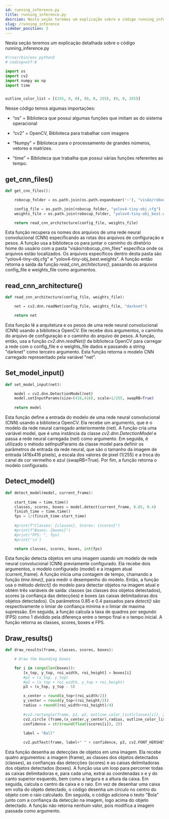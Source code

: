 ```yaml
---
id: running_inference.py
title: running_inference.py
desrcion: Nesta seção teremos um explicação sobre o código running_inference.py
slug: /running_inference
sidebar_position: 3
---
```


Nesta seção teremos um explicação detalhada sobre o código running_inference.py
  

```py title="object_finder/src/running_inference.py"
#!/usr/bin/env python3
# coding=utf-8

import os
import cv2
import numpy as np
import time


outline_color_list = [(255, 0, 0), (0, 0, 255), (0, 0, 255)]
```


Nesse código temos algumas importações:

- “os” = Biblioteca que possui algumas funções que imitam as do sistema operacional

- “cv2” = OpenCV, Biblioteca para trabalhar com imagens

- “Numpy” = Biblioteca para o processamento de grandes números, vetores e matrizes.

- “time” = Biblioteca que trabalha que possui várias funções referentes ao tempo.


##	get_cnn_files()

```py title="object_finder/src/running_inference.py"
def get_cnn_files():

    robocup_folder = os.path.join(os.path.expanduser('~'), "visão/robocup_cnn_files")

    config_file = os.path.join(robocup_folder, "yolov4-tiny-obj.cfg")
    weights_file = os.path.join(robocup_folder, "yolov4-tiny-obj_best.weights")

    return read_cnn_architecture(config_file, weights_file)
```

Esta função recupera os nomes dos arquivos de uma rede neural convolucional (CNN) especificando as rotas dos arquivos de configuração e pesos. A função usa a biblioteca os para juntar o caminho do diretório home do usuário com a pasta "visão/robocup_cnn_files" específica onde os arquivos estão localizados. Os arquivos específicos dentro desta pasta são "yolov4-tiny-obj.cfg" e "yolov4-tiny-obj_best.weights". A função então retorna a saída da função *read_cnn_architecture()*, passando os arquivos config_file e weights_file como argumentos.


##	read_cnn_architecture()

```py title="object_finder/src/running_inference.py"
def read_cnn_architecture(config_file, weights_file):

    net = cv2.dnn.readNet(config_file, weights_file, "darknet")

    return net
```

Esta função lê a arquitetura e os pesos de uma rede neural convolucional (CNN) usando a biblioteca OpenCV. Ele recebe dois argumentos, o caminho do arquivo de configuração e o caminho do arquivo de pesos. A função, então, usa a função *cv2.dnn.readNet()* da biblioteca OpenCV para carregar a rede com o config_file e o weights_file dados e passando a string "darknet" como terceiro argumento. Esta função retorna o modelo CNN carregado representado pela variável "net".

## Set_model_input()

```py title="object_finder/src/running_inference.py"
def set_model_input(net):

    model = cv2.dnn.DetectionModel(net)
    model.setInputParams(size=(416,416), scale=1/255, swapRB=True)
    
    return model
```

Esta função define a entrada do modelo de uma rede neural convolucional (CNN) usando a biblioteca OpenCV. Ela recebe um argumento, que é o modelo da rede neural carregado anteriormente (net). A função cria uma variável model, que é uma instância da classe *cv2.dnn.DetectionModel* e passa a rede neural carregada (net) como argumento. Em seguida, é utilizado o método setInputParams da classe model para definir os parâmetros de entrada da rede neural, que são o tamanho da imagem de entrada (416x416 pixels), a escala dos valores de pixel (1/255) e a troca do canal de cor vermelho e azul (swapRB=True). Por fim, a função retorna o modelo configurado.

## Detect_model()

```py title="object_finder/src/running_inference.py"
def detect_model(model, current_frame):
    
    start_time = time.time()
    classes, scores, boxes = model.detect(current_frame, 0.85, 0.4)
    finish_time = time.time()
    fps = 1/(finish_time-start_time)
    
    #print(f"Classes: {classes}, Scores: {scores}")
    #print(f"Boxes: {boxes}")
    #print("FPS: ", fps)
    #print('\n')

    return classes, scores, boxes, int(fps)
```

Esta função detecta objetos em uma imagem usando um modelo de rede neural convolucional (CNN) previamente configurado. Ela recebe dois argumentos, o modelo configurado (model) e a imagem atual (current_frame). A função inicia uma contagem de tempo, chamando a função *time.time()*, para medir o desempenho do modelo. Então, a função usa o método *detect()* do modelo para detectar objetos na imagem atual e obtém três variáveis de saída: classes (as classes dos objetos detectados), scores (a confiança das detecções) e boxes (as caixas delimitadoras dos objetos detectados). Os parâmetros 0.85 e 0.4 passados para *detect()* são respectivamente o limiar de confiança mínima e o limiar de maxima supressão. Em seguida, a função calcula a taxa de quadros por segundo (FPS) como 1 dividido pela diferença entre o tempo final e o tempo inicial. A função retorna as classes, scores, boxes e FPS.

## Draw_results()

```py title="object_finder/src/running_inference.py"
def draw_results(frame, classes, scores, boxes):

    # Draw the bounding boxes

    for i in range(len(boxes)):
        [x_top, y_top, roi_width, roi_height] = boxes[i]
        #p1 = (x_top, y_top)
        #p2 = (x_top + roi_width, y_top + roi_height)
        p3 = (x_top, y_top - 5)

        x_center = round(x_top+(roi_width/2))
        y_center = round(y_top+(roi_height/2))
        radius = round((roi_width+roi_height)/4)
        
        #cv2.rectangle(frame, p1, p2, outline_color_list[classes[i]], 2)
        cv2.circle (frame,(x_center,y_center),radius, outline_color_list[classes[i]],2 )
        confidence = str(round(float(scores[i]), 2))
        
        label = "Ball"

        cv2.putText(frame, label+" " + confidence, p3, cv2.FONT_HERSHEY_PLAIN, 1, (255,255,255), 1)
```

Esta função desenha as detecções de objetos em uma imagem. Ela recebe quatro argumentos: a imagem (frame), as classes dos objetos detectados (classes), as confianças das detecções (scores) e as caixas delimitadoras dos objetos detectados (boxes). A função usa um loop para percorrer todas as caixas delimitadoras e, para cada uma, extrai as coordenadas x e y do canto superior esquerdo, bem como a largura e a altura da caixa. Em seguida, calcula o centro da caixa e o raio. Em vez de desenhar uma caixa em volta do objeto detectado, o código desenha um círculo no centro do objeto com o raio calculado. Em seguida, o código adiciona o texto "Bola" junto com a confiança da detecção na imagem, logo acima do objeto detectado. A função não retorna nenhum valor, pois modifica a imagem passada como argumento.

